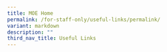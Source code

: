 ```yaml
---
title: MOE Home
permalink: /for-staff-only/useful-links/permalink/
variant: markdown
description: ""
third_nav_title: Useful Links
---
```


